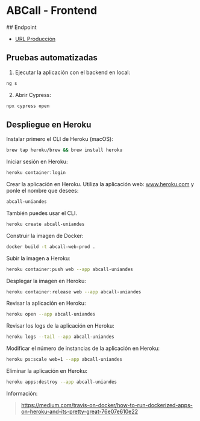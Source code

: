 # ABCall - Frontend

## Endpoint

- [URL Producción](https://abcall-uniandes-74418e05b668.herokuapp.com/)

## Pruebas automatizadas

1. Ejecutar la aplicación con el backend en local:

```bash
ng s
```

2. Abrir Cypress:

```bash
npx cypress open
```

## Despliegue en Heroku

Instalar primero el CLI de Heroku (macOS):
```bash
brew tap heroku/brew && brew install heroku
```

Iniciar sesión en Heroku:
```bash
heroku container:login
```

Crear la aplicación en Heroku. Utiliza la aplicación web: www.heroku.com y ponle el nombre que desees:
```bash
abcall-uniandes
```

También puedes usar el CLI.
```bash
heroku create abcall-uniandes
```

Construir la imagen de Docker:
```bash
docker build -t abcall-web-prod .
```

Subir la imagen a Heroku:
```bash
heroku container:push web --app abcall-uniandes
```

Desplegar la imagen en Heroku:
```bash
heroku container:release web --app abcall-uniandes
```

Revisar la aplicación en Heroku:
```bash
heroku open --app abcall-uniandes
```

Revisar los logs de la aplicación en Heroku:
```bash
heroku logs --tail --app abcall-uniandes
```

Modificar el número de instancias de la aplicación en Heroku:
```bash
heroku ps:scale web=1 --app abcall-uniandes
```

Eliminar la aplicación en Heroku:
```bash
heroku apps:destroy --app abcall-uniandes
```

Información:
> https://medium.com/travis-on-docker/how-to-run-dockerized-apps-on-heroku-and-its-pretty-great-76e07e610e22
